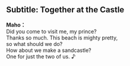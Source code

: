 # 

  
## Subtitle: Together at the Castle
  
**Maho：**  
Did you come to visit me, my prince?  
Thanks so much. This beach is mighty pretty,  
so what should we do?  
How about we make a sandcastle?  
One for just the two of us. ♪  
